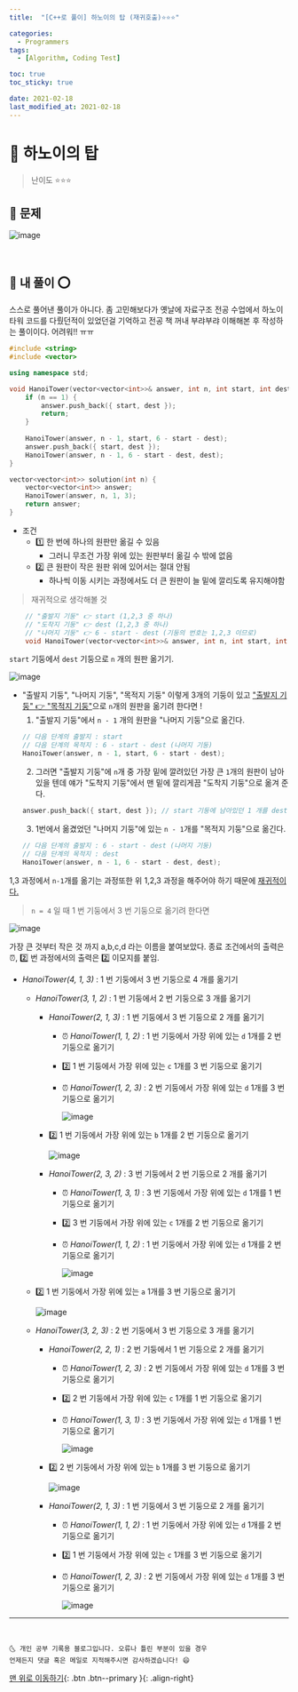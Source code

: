 ```yaml
---
title:  "[C++로 풀이] 하노이의 탑 (재귀호출)⭐⭐⭐" 

categories:
  - Programmers
tags:
  - [Algorithm, Coding Test]

toc: true
toc_sticky: true

date: 2021-02-18
last_modified_at: 2021-02-18
---
```



# 📌 하노이의 탑

> 난이도 ⭐⭐⭐

## 🚀 문제

![image](https://user-images.githubusercontent.com/42318591/108304121-ab96ba00-71ea-11eb-9edc-985ba9b3b143.png)

<br>

## 🚀 내 풀이 ⭕

스스로 풀어낸 풀이가 아니다. 좀 고민해보다가 옛날에 자료구조 전공 수업에서 하노이 타워 코드를 다뤘던적이 있었던걸 기억하고 전공 책 꺼내 부랴부랴 이해해본 후 작성하는 풀이이다. 어려워!! ㅠㅠ 

```cpp
#include <string>
#include <vector>

using namespace std;

void HanoiTower(vector<vector<int>>& answer, int n, int start, int dest) {
    if (n == 1) {
        answer.push_back({ start, dest });
        return;
    }
    
    HanoiTower(answer, n - 1, start, 6 - start - dest);
    answer.push_back({ start, dest });
    HanoiTower(answer, n - 1, 6 - start - dest, dest);
}

vector<vector<int>> solution(int n) {
    vector<vector<int>> answer;
    HanoiTower(answer, n, 1, 3);
    return answer;
}
```

- 조건
  - 1️⃣ 한 번에 하나의 원판만 옮길 수 있음 
    - 그러니 무조건 가장 위에 있는 원판부터 옮길 수 밖에 없음
  - 2️⃣ 큰 원판이 작은 원판 위에 있어서는 절대 안됨 
    - 하나씩 이동 시키는 과정에서도 더 큰 원판이 늘 밑에 깔리도록 유지해야함

> 재귀적으로 생각해볼 것

```cpp
    // "출발지 기둥" 👉 start (1,2,3 중 하나)
    // "도착지 기둥" 👉 dest (1,2,3 중 하나)
    // "나머지 기둥" 👉 6 - start - dest (기둥의 번호는 1,2,3 이므로)
    void HanoiTower(vector<vector<int>>& answer, int n, int start, int dest)
```

`start` 기둥에서 `dest` 기둥으로 `n` 개의 원판 옮기기.

![image](https://user-images.githubusercontent.com/42318591/108677858-a0ff5c00-752d-11eb-9973-c8f038bebb78.png)

- "출발지 기둥", "나머지 기둥", "목적지 기둥" 이렇게 3개의 기둥이 있고 <u>"출발지 기둥" 👉 "목적지 기둥"</u>으로 `n`개의 원판을 옮기려 한다면 ! 
  1. "출발지 기둥"에서 `n - 1` 개의 원판을 "나머지 기둥"으로 옮긴다. 
    ```cpp
    // 다음 단계의 출발지 : start
    // 다음 단계의 목적지 : 6 - start - dest (나머지 기둥)
    HanoiTower(answer, n - 1, start, 6 - start - dest);
    ```
  2. 그러면 "출발지 기둥"에 `n`개 중 가장 밑에 깔려있던 가장 큰 `1`개의 원판이 남아있을 텐데 얘가 "도착지 기둥"에서 맨 밑에 깔리게끔 "도착지 기둥"으로 옮겨 준다.
    ```cpp
    answer.push_back({ start, dest }); // start 기둥에 남아있던 1 개를 dest 기둥에 옮겨줬다는 기록을 출력
    ```
  3. 1번에서 옮겼었던 "나머지 기둥"에 있는 `n - 1`개를 "목적지 기둥"으로 옮긴다.
    ```cpp
    // 다음 단계의 출발지 : 6 - start - dest (나머지 기둥)
    // 다음 단계의 목적지 : dest
    HanoiTower(answer, n - 1, 6 - start - dest, dest);
    ```

1,3 과정에서 `n-1`개를 옮기는 과정또한 위 1,2,3 과정을 해주어야 하기 때문에 <u>재귀적이다.</u>

> `n = 4` 일 때 1 번 기둥에서 3 번 기둥으로 옮기려 한다면

![image](https://user-images.githubusercontent.com/42318591/108673744-8e822400-7527-11eb-9522-dcf27e7a566f.png)

가장 큰 것부터 작은 것 까지 a,b,c,d 라는 이름을 붙여보았다. 종료 조건에서의 출력은 ⏰, 2️⃣ 번 과정에서의 출력은 2️⃣ 이모지를 붙임.

- *HanoiTower(4, 1, 3)* : 1 번 기둥에서 3 번 기둥으로 4 개를 옮기기
  - *HanoiTower(3, 1, 2)* : 1 번 기둥에서 2 번 기둥으로 3 개를 옮기기 
    - *HanoiTower(2, 1, 3)* : 1 번 기둥에서 3 번 기둥으로 2 개를 옮기기
      - ⏰ *HanoiTower(1, 1, 2)* : 1 번 기둥에서 가장 위에 있는 `d` 1개를 2 번 기둥으로 옮기기
      - 2️⃣ 1 번 기둥에서 가장 위에 있는 `c` 1개를 3 번 기둥으로 옮기기 
      - ⏰ *HanoiTower(1, 2, 3)* : 2 번 기둥에서 가장 위에 있는 `d` 1개를 3 번 기둥으로 옮기기

        ![image](https://user-images.githubusercontent.com/42318591/108677066-8082d200-752c-11eb-8e49-28352f81b73e.png)

    - 2️⃣ 1 번 기둥에서 가장 위에 있는 `b` 1개를 2 번 기둥으로 옮기기 

      ![image](https://user-images.githubusercontent.com/42318591/108677080-85478600-752c-11eb-8d9c-c7e3503206b8.png)

    - *HanoiTower(2, 3, 2)* : 3 번 기둥에서 2 번 기둥으로 2 개를 옮기기
      - ⏰ *HanoiTower(1, 3, 1)* : 3 번 기둥에서 가장 위에 있는 `d` 1개를 1 번 기둥으로 옮기기
      - 2️⃣ 3 번 기둥에서 가장 위에 있는 `c` 1개를 2 번 기둥으로 옮기기 
      - ⏰ *HanoiTower(1, 1, 2)* : 1 번 기둥에서 가장 위에 있는 `d` 1개를 2 번 기둥으로 옮기기

        ![image](https://user-images.githubusercontent.com/42318591/108677103-8973a380-752c-11eb-8775-e152ea8bd80a.png)

  - 2️⃣ 1 번 기둥에서 가장 위에 있는 `a` 1개를 3 번 기둥으로 옮기기 

    ![image](https://user-images.githubusercontent.com/42318591/108677111-8d072a80-752c-11eb-90c7-03d02f11395e.png)

  - *HanoiTower(3, 2, 3)* : 2 번 기둥에서 3 번 기둥으로 3 개를 옮기기 
    - *HanoiTower(2, 2, 1)* : 2 번 기둥에서 1 번 기둥으로 2 개를 옮기기
      - ⏰ *HanoiTower(1, 2, 3)* : 2 번 기둥에서 가장 위에 있는 `d` 1개를 3 번 기둥으로 옮기기
      - 2️⃣ 2 번 기둥에서 가장 위에 있는 `c` 1개를 1 번 기둥으로 옮기기 
      - ⏰ *HanoiTower(1, 3, 1)* : 3 번 기둥에서 가장 위에 있는 `d` 1개를 1 번 기둥으로 옮기기

        ![image](https://user-images.githubusercontent.com/42318591/108677441-0868dc00-752d-11eb-8ef4-f527994de3fb.png)

    - 2️⃣ 2 번 기둥에서 가장 위에 있는 `b` 1개를 3 번 기둥으로 옮기기 

      ![image](https://user-images.githubusercontent.com/42318591/108677451-0c94f980-752d-11eb-92b5-e7eeb5b63de7.png)

    - *HanoiTower(2, 1, 3)* : 1 번 기둥에서 3 번 기둥으로 2 개를 옮기기
      - ⏰ *HanoiTower(1, 1, 2)* : 1 번 기둥에서 가장 위에 있는 `d` 1개를 2 번 기둥으로 옮기기
      - 2️⃣ 1 번 기둥에서 가장 위에 있는 `c` 1개를 3 번 기둥으로 옮기기 
      - ⏰ *HanoiTower(1, 2, 3)* : 2 번 기둥에서 가장 위에 있는 `d` 1개를 3 번 기둥으로 옮기기

        ![image](https://user-images.githubusercontent.com/42318591/108677459-0f8fea00-752d-11eb-84ac-f523d8c07492.png)



***
<br>

    🌜 개인 공부 기록용 블로그입니다. 오류나 틀린 부분이 있을 경우 
    언제든지 댓글 혹은 메일로 지적해주시면 감사하겠습니다! 😄

[맨 위로 이동하기](#){: .btn .btn--primary }{: .align-right}